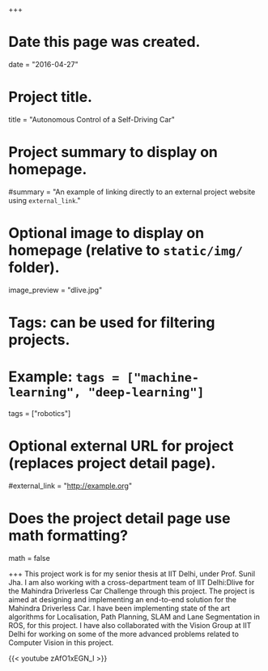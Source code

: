 +++
# Date this page was created.
date = "2016-04-27"

# Project title.
title = "Autonomous Control of a Self-Driving Car"

# Project summary to display on homepage.
#summary = "An example of linking directly to an external project website using `external_link`."

# Optional image to display on homepage (relative to `static/img/` folder).
image_preview = "dlive.jpg"

# Tags: can be used for filtering projects.
# Example: `tags = ["machine-learning", "deep-learning"]`
tags = ["robotics"]


# Optional external URL for project (replaces project detail page).
#external_link = "http://example.org"

# Does the project detail page use math formatting?
math = false

+++
This project work is for my senior thesis at IIT Delhi, under Prof. Sunil Jha. I am also working with a cross-department team of IIT Delhi:Dlive for the Mahindra Driverless Car Challenge through this project. The project is aimed at designing and implementing an end-to-end solution for the Mahindra Driverless Car. I have been implementing state of the art algorithms for Localisation, Path Planning, SLAM and Lane Segmentation in ROS, for this project. I have also collaborated with the Vision Group at IIT Delhi for working on some of the more advanced problems related to Computer Vision in this project.

{{< youtube zAfO1xEGN_I >}}
